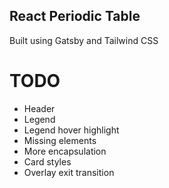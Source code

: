 ## React Periodic Table

Built using Gatsby and Tailwind CSS

# TODO
- Header
- Legend
- Legend hover highlight
- Missing elements
- More encapsulation
- Card styles
- Overlay exit transition